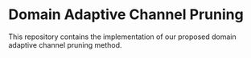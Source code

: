 # Domain Adaptive Channel Pruning
This repository contains the implementation of our proposed domain adaptive channel pruning method.
